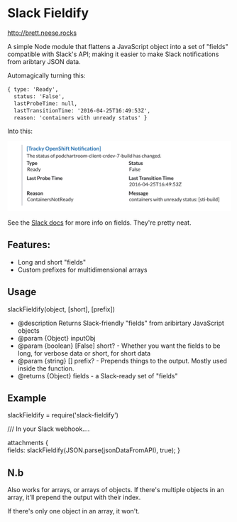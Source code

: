 # Slack Fieldify 
http://brett.neese.rocks

A simple Node module that flattens a JavaScript object into a set of "fields" compatible with Slack's API; making it easier to make Slack notifications from aribtary JSON data.  

Automagically turning this:

```
{ type: 'Ready',
  status: 'False',
  lastProbeTime: null,
  lastTransitionTime: '2016-04-25T16:49:53Z',
  reason: 'containers with unready status' }
```

Into this:

![Screenshot](screenshot.png)


See the [Slack docs](https://api.slack.com/docs/attachments#fields) for more info on fields. They're pretty neat.
 
## Features: 

- Long and short "fields"
- Custom prefixes for multidimensional arrays

## Usage 
slackFieldify(object, [short], [prefix])

- @description Returns Slack-friendly "fields" from aribirtary JavaScript objects 
- @param  {Object} inputObj 
- @param  {boolean} [False] short? - Whether you want the fields to be long, for verbose data or short, for short data  
- @param  {string} [] prefix? - Prepends things to the output. Mostly used inside the function. 
- @returns {Object} fields - a Slack-ready set of "fields" 

## Example
slackFieldify = require('slack-fieldify')

/// In your Slack webhook....

attachments {     
    fields: slackFieldify(JSON.parse(jsonDataFromAPI), true);
}

## N.b 

Also works for arrays, or arrays of objects. If there's multiple objects in an array,
it'll prepend the output with their index. 

If there's only one object in an array, it won't. 

